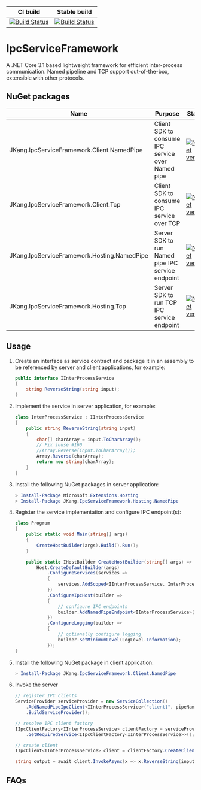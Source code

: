 | CI build | Stable build |
|----------|--------------|
|[![Build Status](https://dev.azure.com/jacques-kang/IpcServiceFramework/_apis/build/status/IpcServiceFramework%20CI?branchName=develop)](https://dev.azure.com/jacques-kang/IpcServiceFramework/_build/latest?definitionId=9&branchName=develop)|[![Build Status](https://dev.azure.com/jacques-kang/IpcServiceFramework/_apis/build/status/IpcServiceFramework?branchName=master)](https://dev.azure.com/jacques-kang/IpcServiceFramework/_build/latest?definitionId=14&branchName=master)|

# IpcServiceFramework

A .NET Core 3.1 based lightweight framework for efficient inter-process communication.
Named pipeline and TCP support out-of-the-box, extensible with other protocols.

## NuGet packages
| Name | Purpose | Status |
| ---- | ------- | ------ |
| JKang.IpcServiceFramework.Client.NamedPipe | Client SDK to consume IPC service over Named pipe | [![NuGet version](https://badge.fury.io/nu/JKang.IpcServiceFramework.Client.NamedPipe.svg)](https://badge.fury.io/nu/JKang.IpcServiceFramework.Client.NamedPipe) |
| JKang.IpcServiceFramework.Client.Tcp | Client SDK to consume IPC service over TCP | [![NuGet version](https://badge.fury.io/nu/JKang.IpcServiceFramework.Client.Tcp.svg)](https://badge.fury.io/nu/JKang.IpcServiceFramework.Client.Tcp) |
| JKang.IpcServiceFramework.Hosting.NamedPipe | Server SDK to run Named pipe IPC service endpoint | [![NuGet version](https://badge.fury.io/nu/JKang.IpcServiceFramework.Hosting.NamedPipe.svg)](https://badge.fury.io/nu/JKang.IpcServiceFramework.Hosting.NamedPipe) |
| JKang.IpcServiceFramework.Hosting.Tcp | Server SDK to run TCP IPC service endpoint | [![NuGet version](https://badge.fury.io/nu/JKang.IpcServiceFramework.Hosting.Tcp.svg)](https://badge.fury.io/nu/JKang.IpcServiceFramework.Hosting.Tcp) |


## Usage

 1. Create an interface as service contract and package it in an assembly to be referenced by server and client applications, for example:

    ```csharp
    public interface IInterProcessService
    {
        string ReverseString(string input);
    }
    ```

 1. Implement the service in server application, for example:
 
    ```csharp
    class InterProcessService : IInterProcessService
    {
        public string ReverseString(string input)
        {
            char[] charArray = input.ToCharArray();
            // Fix iuuse #160
            //Array.Reverse(input.ToCharArray());
            Array.Reverse(charArray);
            return new string(charArray);
        }
    }
    ```

 1. Install the following NuGet packages in server application:

    ```powershell
    > Install-Package Microsoft.Extensions.Hosting
    > Install-Package JKang.IpcServiceFramework.Hosting.NamedPipe
    ```

 1. Register the service implementation and configure IPC endpoint(s):

    ```csharp
    class Program
    {
        public static void Main(string[] args)
        {
            CreateHostBuilder(args).Build().Run();
        }

        public static IHostBuilder CreateHostBuilder(string[] args) =>
            Host.CreateDefaultBuilder(args)
                .ConfigureServices(services =>
                {
                    services.AddScoped<IInterProcessService, InterProcessService>();
                })
                .ConfigureIpcHost(builder =>
                {
                    // configure IPC endpoints
                    builder.AddNamedPipeEndpoint<IInterProcessService>(pipeName: "pipeinternal");
                })
                .ConfigureLogging(builder =>
                {
                    // optionally configure logging
                    builder.SetMinimumLevel(LogLevel.Information);
                });
    }
    ```

 1. Install the following NuGet package in client application:

    ```powershell
    > Install-Package JKang.IpcServiceFramework.Client.NamedPipe
    ```

 1. Invoke the server

    ```csharp
    // register IPC clients
    ServiceProvider serviceProvider = new ServiceCollection()
        .AddNamedPipeIpcClient<IInterProcessService>("client1", pipeName: "pipeinternal")
        .BuildServiceProvider();

    // resolve IPC client factory
    IIpcClientFactory<IInterProcessService> clientFactory = serviceProvider
        .GetRequiredService<IIpcClientFactory<IInterProcessService>>();

    // create client
    IIpcClient<IInterProcessService> client = clientFactory.CreateClient("client1");

    string output = await client.InvokeAsync(x => x.ReverseString(input));
    ```

## FAQs



